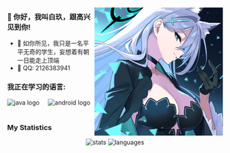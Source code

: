 <p><img align= "right" src="https://github.com/BaiJiu123/BaiJiu123/blob/main/illust_121666568_20240822_233116.jpg" alt="Image" width="300"/></p>

### 👋 你好，我叫白玖，跟高兴见到你!

- 🔭 如你所见，我只是一名平平无奇的学生，妄想着有朝一日能走上顶端
- 💬 QQ: 2126383941



### 我正在学习的语言:

<div align="left">
  <img src="https://cdn.jsdelivr.net/gh/devicons/devicon/icons/java/java-original.svg" height="40" alt="java logo"  />
  <img width="12" />
  <img src="https://cdn.jsdelivr.net/gh/devicons/devicon/icons/android/android-original.svg" height="40" alt="android logo"  />
  <img width="12" />
</div>

### My Statistics
<div align="center">
  <img src="https://github-readme-stats.vercel.app/api?username=BaiJiuSama&locale=cn&show_icons=true&theme=dark" height="160" alt="stats"  />
  
  <img src="https://github-readme-stats.vercel.app/api/top-langs?username=BaiJiuSama&locale=cn&theme=dark" height="160" alt="languages"  />
</div>

